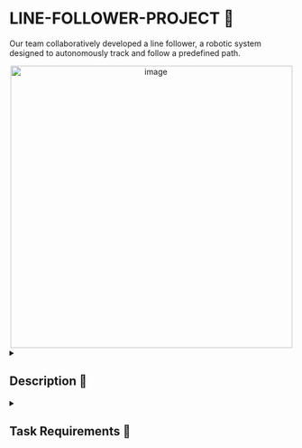 # LINE-FOLLOWER-PROJECT 🥥
Our team collaboratively developed a line follower, a robotic system designed to autonomously track and follow a predefined path.

<div align="center">  
  <img width="500" alt="image" src="https://github.com/anacimpeanu/LINE-FOLLOWER-PROJECT/assets/115561036/7f43ab6b-a372-4c05-9c6d-a2cc1311ac0a">
</div>

<details>
  <summary>
    <h2> Description 🥥 </h2>
  </summary>

     Our Malibu team teamed up for an exciting project – creating a smart robot known as a line follower ( Zambila ). 
     The three of us carefully crafted this cool robot. Our main goal? 
     To make a robot that could follow a black line on a different-colored surface all on its own. 
     The challenge was to guide it through a set path and finish in under 20 seconds. 
     We nailed it by combining sensors, precise building, and clever programming. 
     Our line follower not only met the tough requirements but also showcased the awesome skills and teamwork within the Malibu crew!
                      
</details>
<details>
  <summary> 
     <h2> Task Requirements 🥥 </h2>
  </summary>
  
  <details>
  <summary> 
     <h3>Components 🥥 </h3>
  </summary>
    
  ### Components 
            • Arduino Uno Board ⌨️
            • Zip-ties
            • LiPo battery
            • Wheels
            • Wires for the line sensor (female-male)
            • QTR-8A reflectance sensor, along with screws 
            • Ball caster
            • Chassis (DIY)
            • Breadboard - medium 
            • L293D motor driver
            • DC motors - 2
  </details>
  
  <details>
  <summary> 
     <h3> Design 🥥 </h3>
  </summary>
    
    🌴 Our line follower's setup is pretty cool and practical. We used an Arduino Uno Board as the brain, hooked up to a DIY chassis that we cut ourselves to fit two DC motors. These motors run on a LiPo battery, giving our robot the power it needs.

    🌴 To keep it on track, we installed a QTR-8A reflectance sensor and fixed it in place with screws. The wheels help it move around smoothly, and we added a ball caster for balance.

    🌴  We kept things tidy with female-male wires for the line sensor and used a medium-sized breadboard for connections. The L293D motor driver takes care of the motor functions, and zip-ties keep everything neat.

    🌴 We got a bit creative with the design, giving our robot a personalized touch by adding a custom chassis with the license plate "PH 13 ZBN." We named it 'Zambila' and went for a Californian vibe to match our Malibu team's spirit. So, our line follower not only works great but also looks pretty cool!
  
  ### TEAM 
      Ana - Maria Cimpeanu
      Nicoleta Carmen Iova
      Artemis Constantina Tismanaru ( Tina )
      Name : MALIBU 
  </details>

 
<details>
  <summary> 
     <h2> Best time 🌴 </h2>
  </summary>
  That's awesome! Zambila's best time was around 18.24 seconds, if I remember correctly. It surprised us so much that it worked so well that we didn't even get a chance to film it in action. The excitement of seeing it perform brilliantly took us by surprise! 🚗✨
</details>

<details>
  <summary>
  <h2>🕹 Electronic scheme: </h2>
  </summary>
  
- Laboratory source
<div align="center">  
<img width="400" alt="image" src="https://github.com/anacimpeanu/LINE-FOLLOWER-PROJECT/assets/115561036/1b159279-b95c-4c7f-8394-82a1c711266c">

<img width="400" alt="image" src="https://github.com/anacimpeanu/LINE-FOLLOWER-PROJECT/assets/115561036/5c4a1744-5096-4459-8f49-200be9d01af6">

</div>

</details>

<details>
  <summary>
<h2>📸 Zambila </h2>
  </summary>
<img width="300" alt="image" src="https://github.com/anacimpeanu/LINE-FOLLOWER-PROJECT/assets/115561036/cc36976d-97a7-4cc1-b856-d143a856b5be">
<img width="300" alt="image" src="https://github.com/anacimpeanu/LINE-FOLLOWER-PROJECT/assets/115561036/bcaaf5a9-cb40-4d85-85bf-36c2da39458a">

<img width="300" alt="image" src="https://github.com/anacimpeanu/LINE-FOLLOWER-PROJECT/assets/115561036/bfd30a8d-2404-4026-8f41-00bd22bdbdb8">
<div align="center">  
<img width="500" alt="image" src="https://github.com/anacimpeanu/LINE-FOLLOWER-PROJECT/assets/115561036/51f9f993-7c2b-4aae-9d63-e3d3314ce919">
</div>
</details>

### 📽 Video : [ LINE FOLLOWER 🌴 ](https://youtu.be/r3CJOg_bMIA)
### 🖥 Code : [ The Code 🌴 ](https://github.com/anacimpeanu/LINE-FOLLOWER-PROJECT/blob/main/LINE%20FOLLOWER.ino)

